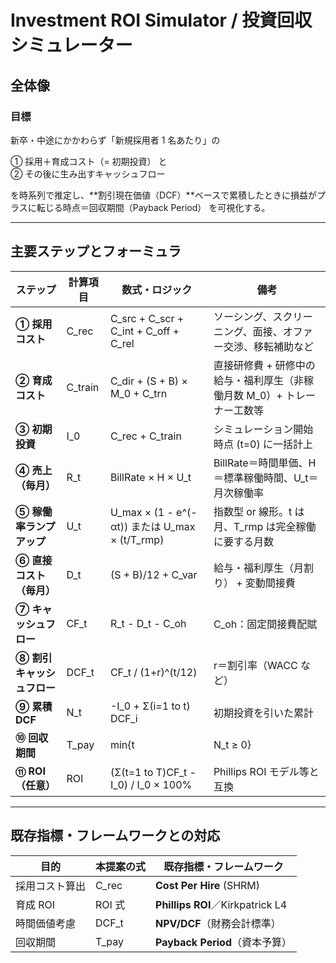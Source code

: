 # Investment ROI Simulator / 投資回収シミュレーター

## 全体像

### 目標

新卒・中途にかかわらず「新規採用者 1 名あたり」の

① 採用＋育成コスト（= 初期投資） と  
② その後に生み出すキャッシュフロー

を時系列で推定し、**割引現在価値（DCF）**ベースで累積したときに損益がプラスに転じる時点＝回収期間（Payback Period） を可視化する。

---

## 主要ステップとフォーミュラ

| ステップ | 計算項目 | 数式・ロジック | 備考 |
|---------|---------|---------------|------|
| **① 採用コスト** | C_rec | C_src + C_scr + C_int + C_off + C_rel | ソーシング、スクリーニング、面接、オファー交渉、移転補助など |
| **② 育成コスト** | C_train | C_dir + (S + B) × M_0 + C_trn | 直接研修費 + 研修中の給与・福利厚生（非稼働月数 M_0）+ トレーナー工数等 |
| **③ 初期投資** | I_0 | C_rec + C_train | シミュレーション開始時点 (t=0) に一括計上 |
| **④ 売上（毎月）** | R_t | BillRate × H × U_t | BillRate＝時間単価、H＝標準稼働時間、U_t＝月次稼働率 |
| **⑤ 稼働率ランプアップ** | U_t | U_max × (1 - e^(-αt)) または U_max × (t/T_rmp) | 指数型 or 線形。t は月、T_rmp は完全稼働に要する月数 |
| **⑥ 直接コスト（毎月）** | D_t | (S + B)/12 + C_var | 給与・福利厚生（月割り） + 変動間接費 |
| **⑦ キャッシュフロー** | CF_t | R_t - D_t - C_oh | C_oh：固定間接費配賦 |
| **⑧ 割引キャッシュフロー** | DCF_t | CF_t / (1+r)^(t/12) | r＝割引率（WACC など） |
| **⑨ 累積 DCF** | N_t | -I_0 + Σ(i=1 to t) DCF_i | 初期投資を引いた累計 |
| **⑩ 回収期間** | T_pay | min{t | N_t ≥ 0} | 月単位で判定 |
| **⑪ ROI（任意）** | ROI | (Σ(t=1 to T)CF_t - I_0) / I_0 × 100% | Phillips ROI モデル等と互換 |

---

## 既存指標・フレームワークとの対応

| 目的 | 本提案の式 | 既存指標・フレームワーク |
|------|------------|------------------------|
| 採用コスト算出 | C_rec | **Cost Per Hire** (SHRM) |
| 育成 ROI | ROI 式 | **Phillips ROI**／Kirkpatrick L4 |
| 時間価値考慮 | DCF_t | **NPV/DCF**（財務会計標準） |
| 回収期間 | T_pay | **Payback Period**（資本予算） | 